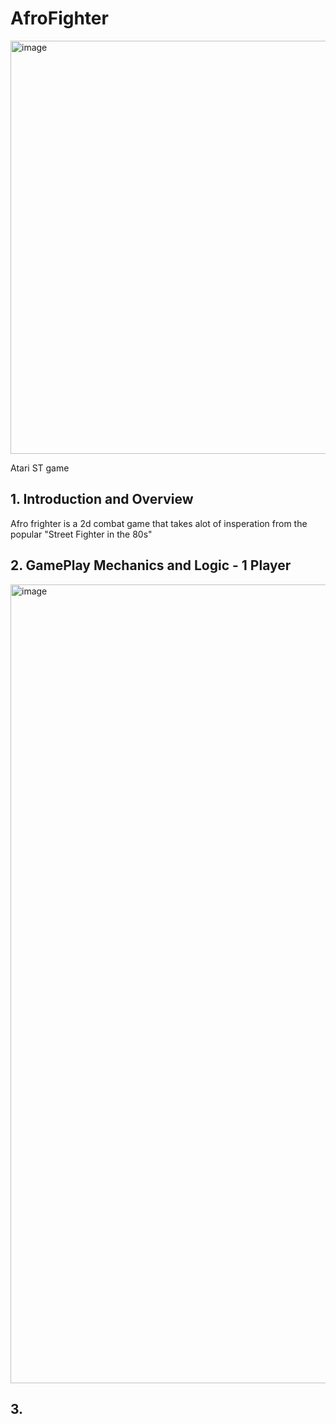 # AfroFighter
<img width="661" alt="image" src="https://user-images.githubusercontent.com/104709648/212534347-650c2086-21f9-4969-817d-ceba8d2ad440.png">

Atari ST game 
## 1. Introduction and Overview

Afro frighter is a 2d combat game that takes alot of insperation from the popular "Street Fighter in the 80s"

## 2. GamePlay Mechanics and Logic - 1 Player
<img width="1278" alt="image" src="https://user-images.githubusercontent.com/104709648/212534147-c337e600-f758-4e38-99d8-041f3ae5bbfe.png">


## 3. 



